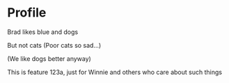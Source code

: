 # Profile

Brad likes blue and dogs

But not cats
(Poor cats so sad...)

(We like dogs better anyway)

This is feature 123a, just for Winnie and others
who care about such things
